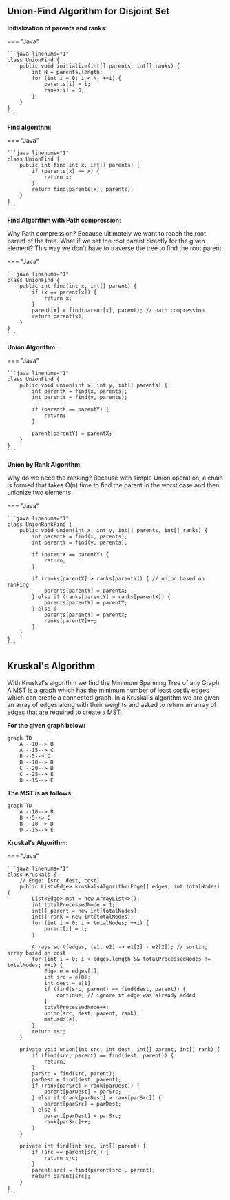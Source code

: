 ## Union-Find Algorithm for Disjoint Set

**Initialization of parents and ranks**:

=== "Java"

    ```java linenums="1"
    class UnionFind {
        public void initialize(int[] parents, int[] ranks) {
            int N = parents.length;
            for (int i = 0; i < N; ++i) {
                parents[i] = i;
                ranks[i] = 0;
            }
        }
    }
    ```

**Find algorithm**:

=== "Java"

    ```java linenums="1"
    class UnionFind {
        public int find(int x, int[] parents) {
            if (parents[x] == x) {
                return x;
            }
            return find(parents[x], parents);
        }
    }
    ```

**Find Algorithm with Path compression**:

Why Path compression? Because ultimately we want to reach the root parent of the tree. What if we set the root parent directly for the given element? This way we don't have to traverse the tree to find the root parent.

=== "Java"

    ```java linenums="1"
    class UnionFind {
        public int find(int x, int[] parent) {
            if (x == parent[x]) {
                return x;
            }
            parent[x] = find(parent[x], parent); // path compression
            return parent[x];
        }
    }
    ```

**Union Algorithm**:

=== "Java"

    ```java linenums="1"
    class UnionFind {
        public void union(int x, int y, int[] parents) {
            int parentX = find(x, parents);
            int parentY = find(y, parents);

            if (parentX == parentY) {
                return;
            }

            parent[parentY] = parentX;
        }
    }
    ```

**Union by Rank Algorithm**:

Why do we need the ranking? Because with simple Union operation, a chain is formed that takes O(n) time to find the parent in the worst case and then unionize two elements.

=== "Java"

    ```java linenums="1"
    class UnionRankFind {
        public void union(int x, int y, int[] parents, int[] ranks) {
            int parentX = find(x, parents);
            int parentY = find(y, parents);

            if (parentX == parentY) {
                return;
            }

            if (ranks[parentX] > ranks[parentY]) { // union based on ranking
                parents[parentY] = parentX;
            } else if (ranks[parentY] > ranks[parentX]) {
                parents[parentX] = parentY;
            } else {
                parents[parentY] = parentX;
                ranks[parentX]++;
            }
        }
    }
    ```

## Kruskal's Algorithm

With Kruskal's algorithm we find the Minimum Spanning Tree of any Graph. A MST is a graph which has the minimum number of least costly edges which can create a connected graph. In a Kruskal's algorithm we are given an array of edges along with their weights and asked to return an array of edges that are required to create a MST.

**For the given graph below:**

```mermaid
graph TD
    A --10--> B
    A --15--> C
    B --5--> C
    B --10--> D
    C --20--> D
    C --25--> E
    D --15--> E
```

**The MST is as follows:**
```mermaid
graph TD
    A --10--> B
    B --5--> C
    B --10--> D
    D --15--> E
```

**Kruskal's Algorithm**:

=== "Java"

    ```java linenums="1"
    class Kruskals {
        // Edge: [src, dest, cost]
        public List<Edge> kruskalsAlgorithm(Edge[] edges, int totalNodes) {
            List<Edge> mst = new ArrayList<>();
            int totalProcessedNode = 1;
            int[] parent = new int[totalNodes];
            int[] rank = new int[totalNodes];
            for (int i = 0; i < totalNodes; ++i) {
                parent[i] = i;
            }

            Arrays.sort(edges, (e1, e2) -> e1[2] - e2[2]); // sorting array based on cost
            for (int i = 0; i < edges.length && totalProcessedNodes != totalNodes; ++i) {
                Edge e = edges[i];
                int src = e[0];
                int dest = e[1];
                if (find(src, parent) == find(dest, parent)) {
                    continue; // ignore if edge was already added
                }
                totalProcessedNode++;
                union(src, dest, parent, rank);
                mst.add(e);
            }
            return mst;
        }

        private void union(int src, int dest, int[] parent, int[] rank) {
            if (find(src, parent) == find(dest, parent)) {
                return;
            }
            parSrc = find(src, parent);
            parDest = find(dest, parent);
            if (rank[parSrc] > rank[parDest]) {
                parent[parDest] = parSrc;
            } else if (rank[parDest] > rank[parSrc]) {
                parent[parSrc] = parDest;
            } else {
                parent[parDest] = parSrc;
                rank[parSrc]++;
            }
        }

        private int find(int src, int[] parent) {
            if (src == parent[src]) {
                return src;
            }
            parent[src] = find(parent[src], parent);
            return parent[src];
        }
    }
    ```